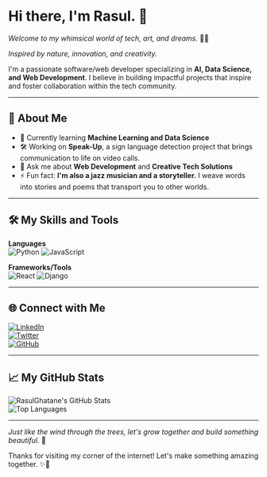 # Hi there, I'm Rasul. 👋  
*Welcome to my whimsical world of tech, art, and dreams.* 🌿✨  

*Inspired by nature, innovation, and creativity.*  

I'm a passionate software/web developer specializing in **AI, Data Science, and Web Development**. I believe in building impactful projects that inspire and foster collaboration within the tech community.  

---

## 🚀 About Me  

- 🌱 Currently learning **Machine Learning and Data Science**  
- 🛠 Working on **Speak-Up**, a sign language detection project that brings communication to life on video calls.  
- 💬 Ask me about **Web Development** and **Creative Tech Solutions**  
- ⚡ Fun fact: **I'm also a jazz musician and a storyteller.** I weave words into stories and poems that transport you to other worlds.  

---

## 🛠️ My Skills and Tools  

**Languages**  
![Python](https://img.shields.io/badge/-Python-#FFAC33?logo=python&logoColor=white) ![JavaScript](https://img.shields.io/badge/-JavaScript-#F9D423?logo=javascript&logoColor=white)  

**Frameworks/Tools**  
![React](https://img.shields.io/badge/-React-#00D8FF?logo=react&logoColor=white) ![Django](https://img.shields.io/badge/-Django-#092F3D?logo=django&logoColor=white)  

---

## 🌐 Connect with Me  

[![LinkedIn](https://img.shields.io/badge/-LinkedIn-#0A66C2?logo=linkedin&logoColor=white)](https://www.linkedin.com/in/rasul-ghatane-071120257/)  
[![Twitter](https://img.shields.io/badge/-Twitter-#1DA1F2?logo=twitter&logoColor=white)](https://x.com/RasulGhatane)  
[![GitHub](https://img.shields.io/badge/-GitHub-#000000?logo=github&logoColor=white)](https://github.com/RasulGhatane)

---

## 📈 My GitHub Stats  

![RasulGhatane's GitHub Stats](https://github-readme-stats.vercel.app/api?username=RasulGhatane&show_icons=true&theme=calm)  
![Top Languages](https://github-readme-stats.vercel.app/api/top-langs/?username=RasulGhatane&layout=compact&theme=calm)

---

*Just like the wind through the trees, let's grow together and build something beautiful.* 🌳

Thanks for visiting my corner of the internet! Let's make something amazing together. ✨🌿
